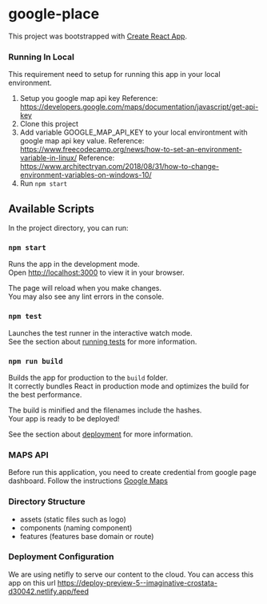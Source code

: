# google-place

This project was bootstrapped with [Create React App](https://github.com/facebook/create-react-app).

### Running In Local

This requirement need to setup for running this app in your local environment.

1. Setup you google map api key
   Reference: https://developers.google.com/maps/documentation/javascript/get-api-key
2. Clone this project
3. Add variable GOOGLE_MAP_API_KEY to your local environtment with google map api key value.
   Reference: https://www.freecodecamp.org/news/how-to-set-an-environment-variable-in-linux/
   Reference: https://www.architectryan.com/2018/08/31/how-to-change-environment-variables-on-windows-10/
4. Run `npm start`

## Available Scripts

In the project directory, you can run:

### `npm start`

Runs the app in the development mode.\
Open [http://localhost:3000](http://localhost:3000) to view it in your browser.

The page will reload when you make changes.\
You may also see any lint errors in the console.

### `npm test`

Launches the test runner in the interactive watch mode.\
See the section about [running tests](https://facebook.github.io/create-react-app/docs/running-tests) for more information.

### `npm run build`

Builds the app for production to the `build` folder.\
It correctly bundles React in production mode and optimizes the build for the best performance.

The build is minified and the filenames include the hashes.\
Your app is ready to be deployed!

See the section about [deployment](https://facebook.github.io/create-react-app/docs/deployment) for more information.

### MAPS API

Before run this application, you need to create credential from google page dashboard.
Follow the instructions [Google Maps](https://developers.google.com/maps/documentation/javascript/examples/places-autocomplete)

### Directory Structure

- assets (static files such as logo)
- components (naming component)
- features (features base domain or route)

### Deployment Configuration

We are using netifly to serve our content to the cloud.
You can access this app on this url
https://deploy-preview-5--imaginative-crostata-d30042.netlify.app/feed
